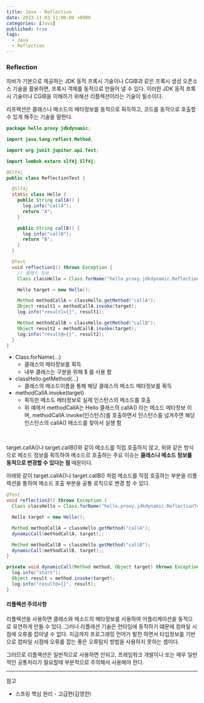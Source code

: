 ```yaml
---
title: Java - Reflection
date: 2023-11-03 11:00:00 +0900
categories: [Java]
published: true
tags:
  - Java
  - Reflection
---
```


### Reflection

자바가 기본으로 제공하는 JDK 동적 프록시 기술이나 CGIB과 같은 프록시 생성 오픈소스 기술을 활용하면, 프록시 객체를 동적으로 만들어 낼 수 있다.
이러한 JDK 동적 프록시 기술이나 CGIB을 이해하기 위해선 리플렉션이라는 기술이 필수이다.

리프렉션은 클래스나 메소드의 메타정보를 동적으로 획득하고, 코드를 동적으로 호출할 수 있게 해주는 기술을 말한다.

```java
package hello.proxy.jdkdynamic;

import java.lang.reflect.Method;

import org.junit.jupiter.api.Test;

import lombok.extern.slf4j.Slf4j;

@Slf4j
public class ReflectionTest {

  @Slf4j
  static class Hello {
    public String callA() {
      log.info("callA");
      return "A";
    }

    public String callB() {
      log.info("callB");
      return "B";
    }
  }

  @Test
  void reflection1() throws Exception {
    // 클래스 정보
    Class classHello = Class.forName("hello.proxy.jdkdynamic.ReflectionTest$Hello");

    Hello target = new Hello();

    Method methodCallA = classHello.getMethod("callA");
    Object result1 = methodCallA.invoke(target);
    log.info("result1={}", result1);

    Method methodCallB = classHello.getMethod("callB");
    Object result2 = methodCallB.invoke(target);
    log.info("result@={}", result2);
  }
}
```

- Class.forName(...)
  - 클래스의 메타정보를 획득
  - 내부 클래스는 구분을 위해 $ 를 사용 함
- classHello.getMethod(...)
  - 클래스의 메소드이름을 통해 해당 클래스의 메소드 메타정보를 획득
- methodCallA.invoke(target)
  - 획득한 메소드 메타정보로 실제 인스턴스의 메소드를 호출
  - 위 예에서 methodCallA는 Hello 클래스의 callA() 라는 메소드 메타정보 이며,
    methodCallA.invoke(인스턴스)를 호출하면서 인스턴스를 넘겨주면 해당 인스턴스의 callA() 메소드를 찾아서 실행 함

<br>

target.callA()나 target.callB()와 같이 메소드를 직접 호출하지 않고,
위와 같은 방식으로 메소드 정보를 획득하여 메소드르 호출하는 주요 이슈는 **클래스나 메소드 정보를 동적으로 변경할 수 있다는 점** 때문이다.

아래와 같이 target.callA()나 target.callB() 처럼 메소드를 직접 호출하는 부분을 리플렉션을 통하여 메소드 호출 부분을 공통 로직으로 변경 할 수 있다.

```java
@Test
void reflection2() throws Exception {
  Class classHello = Class.forName("hello.proxy.jdkdynamic.ReflectionTest$Hello");

  Hello target = new Hello();

  Method methodCallA = classHello.getMethod("callA");
  dynamicCall(methodCallA, target);;

  Method methodCallB = classHello.getMethod("callB");
  dynamicCall(methodCallB, target);;
}

private void dynamicCall(Method method, Object target) throws Exception {
  log.info("start");
  Object result = method.invoke(target);
  log.info("result@={}", result);
}
```

#### 리플렉션 주의사항

리플렉션을 사용하면 클래스와 메소드의 메타정보를 사용하여 어플리케이션을 동적으로 유연하게 만들 수 있다.
그러나 리플레션 기술은 런타임에 동작하기 떄문에 컴파일 시점에 오류를 잡아낼 수 없다.
지금까지 프로그래밍 언어가 발전 하면서 타입정보를 기반으로 컴파일 시점에 오류를 잡는 좋은 오류탐지 방법을 사용하지 못하는 셈이다.

그러므로 리플렉션은 일반적으로 사용하면 안되고, 프레임워크 개발이나 또는 매우 일반적인 공통처리가 필요할때 부분적으로 주의해서 사용해야 한다.

---

참고

- 스프링 핵심 원리 - 고급편(김영한)
